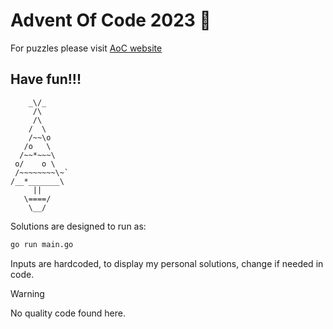 # Advent Of Code 2023 :christmas_tree:

For puzzles please visit [AoC website](https://adventofcode.com/2023)

## Have fun!!!

```
    _\/_
     /\
     /\
    /  \
    /~~\o
   /o   \
  /~~*~~~\
 o/    o \
 /~~~~~~~~\~`
/__*_______\
     ||
   \====/
    \__/
```

Solutions are designed to run as:

```bash
go run main.go
```

Inputs are hardcoded, to display my personal solutions,
change if needed in code.

> [!WARNING]
> No quality code found here.

